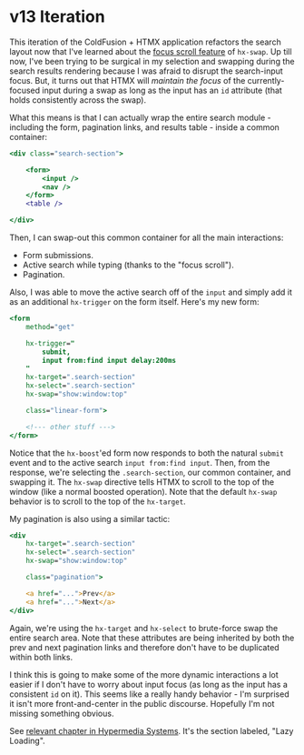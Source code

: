 
# v13 Iteration

This iteration of the ColdFusion + HTMX application refactors the search layout now that I've learned about the [focus scroll feature][focus-scroll] of `hx-swap`. Up till now, I've been trying to be surgical in my selection and swapping during the search results rendering because I was afraid to disrupt the search-input focus. But, it turns out that HTMX will _maintain the focus_ of the currently-focused input during a swap as long as the input has an `id` attribute (that holds consistently across the swap).

What this means is that I can actually wrap the entire search module - including the form, pagination links, and results table - inside a common container:

```cfml
<div class="search-section">

	<form>
		<input />
		<nav />
	</form>
	<table />

</div>
```

Then, I can swap-out this common container for all the main interactions:

* Form submissions.
* Active search while typing (thanks to the "focus scroll").
* Pagination.

Also, I was able to move the active search off of the `input` and simply add it as an additional `hx-trigger` on the form itself. Here's my new form:

```cfml
<form
	method="get"

	hx-trigger="
		submit,
		input from:find input delay:200ms
	"
	hx-target=".search-section"
	hx-select=".search-section"
	hx-swap="show:window:top"

	class="linear-form">

	<!--- other stuff --->
</form>
```

Notice that the `hx-boost`'ed form now responds to both the natural `submit` event and to the active search `input from:find input`. Then, from the response, we're selecting the `.search-section`, our common container, and swapping it. The `hx-swap` directive tells HTMX to scroll to the top of the window (like a normal boosted operation). Note that the default `hx-swap` behavior is to scroll to the top of the `hx-target`.

My pagination is also using a similar tactic:

```cfml
<div
	hx-target=".search-section"
	hx-select=".search-section"
	hx-swap="show:window:top"

	class="pagination">

	<a href="...">Prev</a>
	<a href="...">Next</a>
</div>
```

Again, we're using the `hx-target` and `hx-select` to brute-force swap the entire search area. Note that these attributes are being inherited by both the prev and next pagination links and therefore don't have to be duplicated within both links.

I think this is going to make some of the more dynamic interactions a lot easier if I don't have to worry about input focus (as long as the input has a consistent `id` on it). This seems like a really handy behavior - I'm surprised it isn't more front-and-center in the public discourse. Hopefully I'm not missing something obvious.

See [relevant chapter in Hypermedia Systems][hypermedia-chapter]. It's the section labeled, "Lazy Loading".


[focus-scroll]: https://htmx.org/attributes/hx-swap/#focus-scroll

[hypermedia-chapter]: https://hypermedia.systems/more-htmx-patterns/#_lazy_loading
